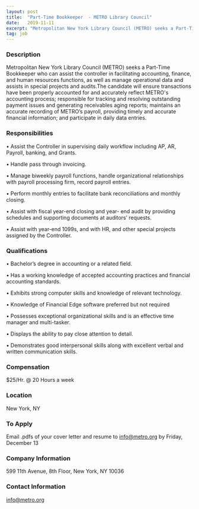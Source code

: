 ```yaml
---
layout: post
title:  "Part-Time Bookkeeper  - METRO Library Council"
date:   2019-11-11
excerpt: "Metropolitan New York Library Council (METRO) seeks a Part-Time Bookkeeper who can assist the controller in facilitating accounting, finance, and human resources functions, as well as manage operational data and assists in special projects and audits.The candidate will ensure transactions have been properly accounted for and accurately reflect METRO's accounting..."
tag: job
---
```


### Description   

Metropolitan New York Library Council (METRO) seeks a Part-Time Bookkeeper  who can assist the controller in facilitating accounting, finance, and human resources functions, as well as manage operational data and assists in special projects and audits.The candidate will ensure transactions have been properly accounted for and accurately reflect METRO's accounting process; responsible for tracking and resolving outstanding payment issues and generating receivables aging reports; maintains an accurate recording of METRO’s payroll, providing timely and accurate financial information; and participate in daily data entries. 


### Responsibilities   


• Assist the Controller in supervising daily workflow including AP, AR, Payroll, banking, and Grants.

• Handle pass through invoicing.

• Manage biweekly payroll functions, handle organizational relationships with payroll processing firm, record payroll entries. 

• Perform monthly entries to facilitate bank reconciliations and monthly closing.

• Assist with fiscal year-end closing and year- end audit by providing schedules and supporting documents at auditors’ requests.

• Assist with year-end 1099s, and with HR, and other special projects assigned by the Controller.


### Qualifications   


• Bachelor’s degree in accounting or a related field.

• Has a working knowledge of accepted accounting practices and financial accounting standards.

• Exhibits strong computer skills and knowledge of relevant technology.

• Knowledge of Financial Edge software preferred but not required

• Possesses exceptional organizational skills and is an effective time manager and multi-tasker.

• Displays the ability to pay close attention to detail.

• Demonstrates good interpersonal skills along with excellent verbal and written communication skills.


### Compensation   

$25/Hr. @ 20 Hours a week


### Location   

New York, NY




### To Apply   

Email .pdfs of your cover letter and resume to info@metro.org by Friday, December 13


### Company Information   

599 11th Avenue, 8th Floor, New York, NY 10036


### Contact Information   

info@metro.org

